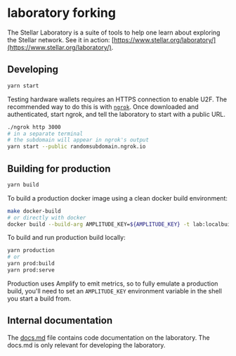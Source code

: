 # laboratory forking

The Stellar Laboratory is a suite of tools to help one learn about exploring the
Stellar network. See it in action:
[https://www.stellar.org/laboratory/](https://www.stellar.org/laboratory/).

## Developing

```sh
yarn start
```

Testing hardware wallets requires an HTTPS connection to enable U2F. The
recommended way to do this is with [`ngrok`](https://ngrok.com/). Once
downloaded and authenticated, start ngrok, and tell the laboratory to start with
a public URL.

```bash
./ngrok http 3000
# in a separate terminal
# the subdomain will appear in ngrok's output
yarn start --public randomsubdomain.ngrok.io
```

## Building for production

```sh
yarn build
```

To build a production docker image using a clean docker build environment:

```sh
make docker-build
# or directly with docker
docker build --build-arg AMPLITUDE_KEY=${AMPLITUDE_KEY} -t lab:localbuild .
```

To build and run production build locally:
```sh
yarn production
# or
yarn prod:build
yarn prod:serve
```

Production uses Amplify to emit metrics, so to fully emulate a production build, you'll need to set an `AMPLITUDE_KEY` environment variable in the shell you start a build from.

## Internal documentation

The [docs.md](./docs.md) file contains code documentation on the laboratory. The
docs.md is only relevant for developing the laboratory.
